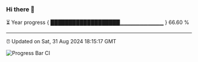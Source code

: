 ### Hi there 👋

⏳ Year progress { ███████████████████▁▁▁▁▁▁▁▁▁▁▁ } 66.60 %

---

⏰ Updated on Sat, 31 Aug 2024 18:15:17 GMT

![Progress Bar CI](https://github.com/liununu/liununu/workflows/Progress%20Bar%20CI/badge.svg)
